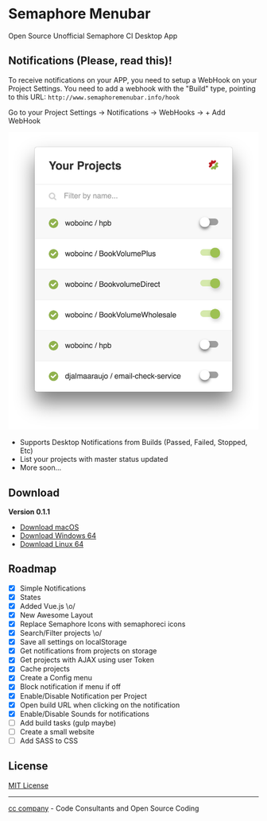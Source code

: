 # Semaphore Menubar

Open Source Unofficial Semaphore CI Desktop App

## Notifications (Please, read this)!

To receive notifications on your APP, you need to setup a WebHook on your Project Settings. You need to add a webhook with the "Build" type, pointing to this URL: ```http://www.semaphoremenubar.info/hook```

Go to your Project Settings -> Notifications -> WebHooks -> + Add WebHook

<p align="center">
  <img src="https://github.com/djalmaaraujo/semaphore-menubar/blob/master/assets/screenshots/screenshot.png?raw=true" alt="Sublime's custom image"/>
</p>

* Supports Desktop Notifications from Builds (Passed, Failed, Stopped, Etc)
* List your projects with master status updated
* More soon...

## Download

**Version 0.1.1**

- [Download macOS](https://github.com/djalmaaraujo/semaphore-menubar/releases/download/0.1.1/Semaphore.Menubar.app.zip)
- [Download Windows 64](https://github.com/djalmaaraujo/semaphore-menubar/releases/download/0.1.1/semaphore-menubar-win32-x64.zip)
- [Download Linux 64](https://github.com/djalmaaraujo/semaphore-menubar/releases/download/0.1.1/semaphore-menubar-linux-x64.zip)

## Roadmap

- [x] Simple Notifications
- [x] States
- [x] Added Vue.js \o/
- [x] New Awesome Layout
- [x] Replace Semaphore Icons with semaphoreci icons
- [x] Search/Filter projects \o/
- [x] Save all settings on localStorage
- [x] Get notifications from projects on storage
- [x] Get projects with AJAX using user Token
- [x] Cache projects
- [x] Create a Config menu
- [x] Block notification if menu if off
- [x] Enable/Disable Notification per Project
- [x] Open build URL when clicking on the notification
- [x] Enable/Disable Sounds for notifications
- [ ] Add build tasks (gulp maybe)
- [ ] Create a small website
- [ ] Add SASS to CSS

## License
[MIT License](http://djalmaaraujo.mit-license.org)

---------------------------
[cc company](http://nossomos.cc) - Code Consultants and Open Source Coding
